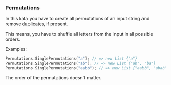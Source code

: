 ### Permutations

In this kata you have to create all permutations of an input string and remove duplicates, if present. 

This means, you have to shuffle all letters from the input in all possible orders.

Examples:
```c
Permutations.SinglePermutations("a"); // => new List {"a"}
Permutations.SinglePermutations("ab"); // => new List {"ab", "ba"}
Permutations.SinglePermutations("aabb"); // => new List {"aabb", "abab", "abba", "baab", "baba", "bbaa"}
```
The order of the permutations doesn't matter.

